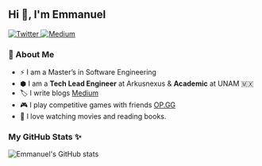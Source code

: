 ## Hi 👋, I'm Emmanuel

<p>
  <a href="https://twitter.com/roremDev">
    <img src="https://img.shields.io/badge/Twitter-black?style=for-the-badge&logo=x" alt="Twitter" />
  </a>
  <a href="https://medium.com/@roremDev">
    <img src="https://img.shields.io/badge/Medium-black?style=for-the-badge&logo=Medium" alt="Medium" />
  </a>
</p>

### 🍁 About Me

- ⚡️ I am a Master’s in Software Engineering
- ⬢ I am a **Tech Lead Engineer** at Arkusnexus & **Academic** at UNAM 🇲🇽
- 🏷️ I write blogs [Medium](https://medium.com/@roremdev)
- 🎮 I play competitive games with friends [OP.GG](https://www.op.gg/summoners/lan/rorem-LAN)
- 🍿 I love watching movies and reading books.

### My GitHub Stats ✨

![Emmanuel's GitHub stats](https://github-readme-stats.vercel.app/api?username=roremDev&show_icons=true&theme=nord)
